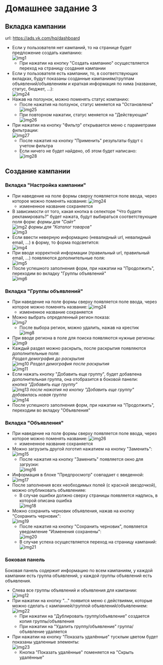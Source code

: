 # Домашнее задание 3

## Вкладка кампании
url: https://ads.vk.com/hq/dashboard
- Если у пользователя нет кампаний, то на странице будет предложение создать кампанию:<br>
![img1](imgs/image.png)
  - При нажатии на кнопку "Создать кампанию" осуществляется переход на страницу создания кампании
- Если у пользователя есть кампании, то, в соответствующих вкладках, будут показаны созданные кампаниям/группам объявлений/объявлениям и краткая информация по нима (название, статус, бюджет, ...):<br>
![img24](imgs/image-23.png)
- Нажав на ползунок, можно поменять статус компанию:
  - После нажатия на ползунок, статус меняется на "Остановлена"<br>
  ![img25](imgs/image-24.png)
  - При повторном нажатии, статус меняется на "Действующая"<br>
  ![img26](imgs/image-25.png)
- При нажатии на кнопку "Фильтр" открывается меню с параметрами фильтрации:<br>
![img27](imgs/image-26.png)
  - После нажатия на кнопку "Применить" результаты будут с учетом фильтра
  - Если ничего не будет найдено, об этом будет написано:<br>
  ![img28](imgs/image-27.png)

## Создание кампании

### Вкладка "Настройка кампании"
- При наведение на поле формы сверху появляется поле ввода, через которое можно поменять название:
![img24](imgs/image-28.png)<br>
  - измененное название сохраняется
- В зависимости от того, какая кнопка в селекторе "Что будете рекламировать?" будет нажата, будут выбираться соответствующие поля форм:
*формы для "Сайт"*<br>
![img2](imgs/image-1.png)
*формы для "Каталог товаров"*<br>
![img3](imgs/image-2.png)
- Если ввести неверную информацию (невалидный url, невалидный email, ...) в форму, то форма подсветится:<br>
![img4](imgs/image-3.png)
- При вводе корректной информации (правильный url, правильный email, ...) появляются дополнительные поля:<br>
![img5](imgs/image-4.png)
- После успешного заполнения форм, при нажатии на "Продолжить", переходим во вкладку "Группы объявлений"<br>
![img6](imgs/image-5.png)

### Вкладка "Группы объявлений"
- При наведение на поле формы сверху появляется поле ввода, через которое можно поменять название:
![img24](imgs/image-29.png)<br>
  - измененное название сохраняется
- Можно выбрать определенный регион показа:<br>
![img7](imgs/image-6.png)
  - После выбора регион, можно удалить, нажав на крестик<br>
  ![img8](imgs/image-7.png)
- При вводе региона в поле для поиска появляются нужные регионы:<br>
![img9](imgs/image-8.png)
- Каждый раздел можно раскрыть, после раскрытия появляются дополнительные поля:<br>
*Раздел демография до раскрытия*<br>
![img10](imgs/image-9.png)
*Раздел демография после раскрытия*<br>
![img11](imgs/image-10.png)
- Если нажать кнопку "Добавить еще группу", будет добавлена дополнительная группа, она отобразится в боковой панели:<br>
*кнопка "Добавить еще группу"*<br>
![img13](imgs/image-12.png)
*после нажатия на кнопку "Добавить еще группу" добавилась новая группа*<br>
![img14](imgs/image-13.png)
- После успешного заполнения форм, при нажатии на "Продолжить", переходим во вкладку "Объявления"

### Вкладка "Объявления"
- При наведение на поле формы сверху появляется поле ввода, через которое можно поменять название:
![img26](imgs/image-30.png)<br>
  - измененное название сохраняется
- Можно загрузить другой логотип нажатием на кнопку "Заменить":<br>
![img15](imgs/image-14.png)
  - После нажатия на кнопку "Заменить" появляется окно для загрузки:<br>
  ![img16](imgs/image-15.png)
- Информация в блоке "Предпросмотр" совпадает с введенной:<br>
![img17](imgs/image-16.png)
- После заполнения всех необходимых полей (с красной звездочкой), можно опубликовать объявленияе:
  - В случае ошибки должно сверху страницы появляется надпись, в которой описана ошибка<br>
  ![img18](imgs/image-17.png)
- Можно сохранить черновик объявления, нажав на кнопку "Сохранить черновик":<br>
![img19](imgs/image-18.png)
  - После нажатия на кнопку "Сохранить черновик", появляется уведомление "Изменения сохранены":<br>
  ![img20](imgs/image-19.png)
  - В случае успеха осуществляется переход на страницу кампаний:<br>
  ![img21](imgs/image-20.png)

### Боковая панель
Боковая панель содержит информацию по всем кампаниям, у каждой кампании есть группа объявлений, у каждой группы объявлений есть объявления.

- Слева все группы объявлений и объявления для кампании:<br>
![img12](imgs/image-11.png)
- При нажатии на кнопку "..." появится меню с действиями, которые можно сделать с кампанией/группой объявлений/объявлением:<br>
![img22](imgs/image-21.png)
  - При нажатии на "Дублировать группу/объявление" создается копия группы/объявления
  - При нажатии на "Удалить группу/объявление" группа/объявление удаляется
- При нажатии на кнопку "Показать удалённые" тусклым цветом будет показаны удаленные элементы:<br>
![img23](imgs/image-22.png)
  - Кнопка "Показать удалённые" поменяется на "Скрыть удалённые"